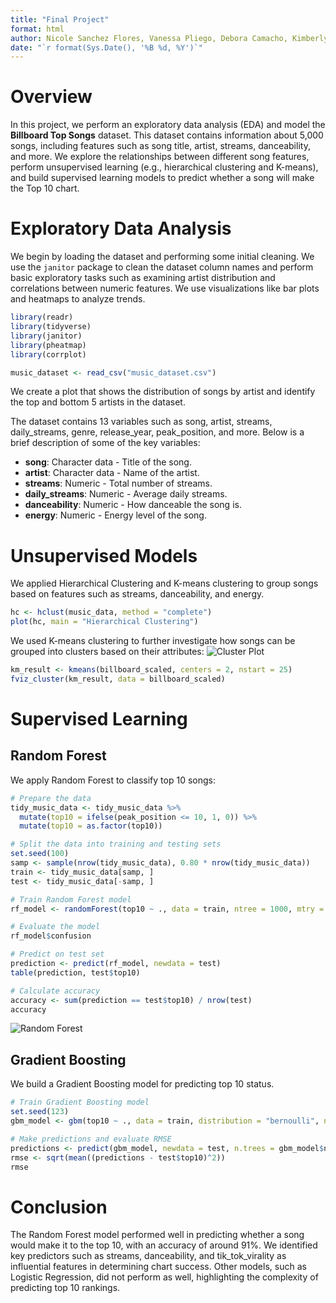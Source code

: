 ```yaml
---
title: "Final Project"
format: html
author: Nicole Sanchez Flores, Vanessa Pliego, Debora Camacho, Kimberly By Goytia, Ari Cross
date: "`r format(Sys.Date(), '%B %d, %Y')`"
---
```


# Overview

In this project, we perform an exploratory data analysis (EDA) and model the **Billboard Top Songs** dataset. This dataset contains information about 5,000 songs, including features such as song title, artist, streams, danceability, and more. We explore the relationships between different song features, perform unsupervised learning (e.g., hierarchical clustering and K-means), and build supervised learning models to predict whether a song will make the Top 10 chart.

# Exploratory Data Analysis

We begin by loading the dataset and performing some initial cleaning. We use the `janitor` package to clean the dataset column names and perform basic exploratory tasks such as examining artist distribution and correlations between numeric features. We use visualizations like bar plots and heatmaps to analyze trends.

```r
library(readr)
library(tidyverse)
library(janitor)
library(pheatmap)
library(corrplot)

music_dataset <- read_csv("music_dataset.csv")
```

We create a plot that shows the distribution of songs by artist and identify the top and bottom 5 artists in the dataset.

The dataset contains 13 variables such as song, artist, streams, daily_streams, genre, release_year, peak_position, and more. Below is a brief description of some of the key variables:

- **song**: Character data - Title of the song.
- **artist**: Character data - Name of the artist.
- **streams**: Numeric - Total number of streams.
- **daily_streams**: Numeric - Average daily streams.
- **danceability**: Numeric - How danceable the song is.
- **energy**: Numeric - Energy level of the song.

# Unsupervised Models

We applied Hierarchical Clustering and K-means clustering to group songs based on features such as streams, danceability, and energy.

```r
hc <- hclust(music_data, method = "complete")
plot(hc, main = "Hierarchical Clustering")
```

We used K-means clustering to further investigate how songs can be grouped into clusters based on their attributes:
![Cluster Plot](https://github.com/NicoleSanchezFlores/SDS-293-Billboard-Top-100/blob/main/Clusterplot.png?raw=true)

```r
km_result <- kmeans(billboard_scaled, centers = 2, nstart = 25)
fviz_cluster(km_result, data = billboard_scaled)
```

# Supervised Learning

## Random Forest

We apply Random Forest to classify top 10 songs:

```r
# Prepare the data
tidy_music_data <- tidy_music_data %>%
  mutate(top10 = ifelse(peak_position <= 10, 1, 0)) %>%
  mutate(top10 = as.factor(top10))

# Split the data into training and testing sets
set.seed(100)
samp <- sample(nrow(tidy_music_data), 0.80 * nrow(tidy_music_data))
train <- tidy_music_data[samp, ]
test <- tidy_music_data[-samp, ]

# Train Random Forest model
rf_model <- randomForest(top10 ~ ., data = train, ntree = 1000, mtry = 5)

# Evaluate the model
rf_model$confusion

# Predict on test set
prediction <- predict(rf_model, newdata = test)
table(prediction, test$top10)

# Calculate accuracy
accuracy <- sum(prediction == test$top10) / nrow(test)
accuracy
```

![Random Forest](https://github.com/NicoleSanchezFlores/SDS-293-Billboard-Top-100/blob/main/Randomforest.png?raw=true)


## Gradient Boosting

We build a Gradient Boosting model for predicting top 10 status.

```r
# Train Gradient Boosting model
set.seed(123)
gbm_model <- gbm(top10 ~ ., data = train, distribution = "bernoulli", n.trees = 5000, interaction.depth = 4, shrinkage = 0.01, cv.folds = 5)

# Make predictions and evaluate RMSE
predictions <- predict(gbm_model, newdata = test, n.trees = gbm_model$n.trees)
rmse <- sqrt(mean((predictions - test$top10)^2))
rmse
```

# Conclusion

The Random Forest model performed well in predicting whether a song would make it to the top 10, with an accuracy of around 91%. We identified key predictors such as streams, danceability, and tik_tok_virality as influential features in determining chart success. Other models, such as Logistic Regression, did not perform as well, highlighting the complexity of predicting top 10 rankings.

